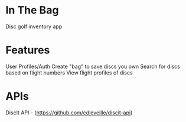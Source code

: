# In The Bag
Disc golf inventory app

# Features
User Profiles/Auth
Create "bag" to save discs you own
Search for discs based on flight numbers
View flight profiles of discs


# APIs
DiscIt API - (https://github.com/cdleveille/discit-api)

